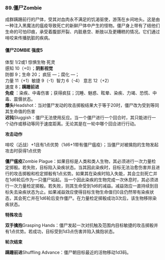 ### 89.僵尸Zombie

成群蹒跚前行的尸体，受其对血肉永不满足的饥渴驱使，游荡在乡间地头。这是由一种注入黑魔法的瘟疫导致死亡的新鲜尸体中产生的怪物。僵尸身上带有了结他们生命的可怕印痕，承受着腹部开裂、内脏悬空、断肢以及更糟糕的情况。它们通过啃咬来传播肮脏的疾病。

#### 僵尸ZOMBIE 强度5

体型 1/2或1 惊惧生物 死灵  
感知 10（+0）；**阴影视觉**  
防御 9；生命 20； 疯狂 —；腐化 —；  
力量 11（+1）敏捷 9（-1）智力 6（-4） 意志 12（+2）  
速度 8；**蹒跚前进**  
**免疫**
：染疾、中毒伤害；获得疯狂；沉睡、魅惑、眩晕、染疾、力竭、恐慌、中毒、震慑状态。  
**爆头**Headshot：当对僵尸发动的攻击掷骰结果大于等于20时，僵尸改为受到等同其生命值的伤害  
**迟钝**Sluggish：僵尸无法使用反应。当一个僵尸进行一个回合时，其只能进行一个动作或移动等同于速度距离。无论其是在一轮中哪个回合进行行动。

**攻击动作**

啃咬（近战）+1且有1点优势（1d6+1带有僵尸瘟疫）；当僵尸对被擒抱的生物发起攻击时获得1点优势

**僵尸瘟疫**Zombie
Plague：如果目标是人类和类人生物，其必须进行一次力量检定掷骰。若失败，目标陷入染疾状态。当其因此染疾时，目标无法治愈伤害并且进行的攻击掷骰和检定掷骰有1点劣势。如果其在染疾时陷入失能，其会立刻死亡并在1d6轮后作为一只僵尸站起。当一个因此染疾的生物完成一次休息时，其必须进行一次力量检定掷骰。若失败，则其生命受到1d6的减益。减益效应一直持续到目标失去染疾状态为止。如果减益效应使得目标生物生命值归0且仍然带有染疾状态，其会死亡并在1d6轮后变作僵尸。在力量检定掷骰成功3次后，该生物移除染疾状态。

**特殊攻击**

**双手擒抱**Grasping
Hands：僵尸发起一次对抗触及范围内目标敏捷的攻击掷骰并有1点优势。若成功，目标受到1d3点伤害并陷入擒抱状态。

**轮次结束**

**蹒跚前进**Shuffling Advance：僵尸朝目标最近的活物移动1d3码。
